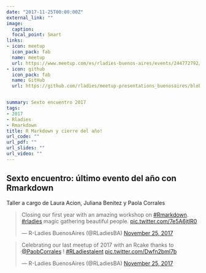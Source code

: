 ```yaml
---
date: "2017-11-25T00:00:00Z"
external_link: ""
image:
  caption:
  focal_point: Smart
links:
- icon: meetup
  icon_pack: fab
  name: meetup
  url: https://www.meetup.com/es/rladies-buenos-aires/events/244772792/
- icon: github
  icon_pack: fab
  name: GitHub
  url: https://github.com/rladies/meetup-presentations_buenosaires/blob/master/README.md


summary: Sexto encuentro 2017
tags:
- 2017
- Rladies
- Rmarkdown
title: R Markdown y cierre del año!
url_code: ""
url_pdf: ""
url_slides: ""
url_video: ""
---
```


##  Sexto encuentro:  último evento del año con Rmarkdown

Taller a cargo de Laura Acion, Juliana Benitez y Paola Corrales 

<blockquote class="twitter-tweet"><p lang="en" dir="ltr">Closing our first year with an amazing workshop on <a href="https://twitter.com/hashtag/Rmarkdown?src=hash&amp;ref_src=twsrc%5Etfw">#Rmarkdown</a>. <a href="https://twitter.com/hashtag/rladies?src=hash&amp;ref_src=twsrc%5Etfw">#rladies</a> magic gathering beautiful people. <a href="https://t.co/7e5A6jtlR0">pic.twitter.com/7e5A6jtlR0</a></p>&mdash; R-Ladies BuenosAires (@RLadiesBA) <a href="https://twitter.com/RLadiesBA/status/934493460958187520?ref_src=twsrc%5Etfw">November 25, 2017</a></blockquote> <script async src="https://platform.twitter.com/widgets.js" charset="utf-8"></script>


<blockquote class="twitter-tweet"><p lang="en" dir="ltr">Celebrating our last meetup of 2017 with an Rcake thanks to <a href="https://twitter.com/PaobCorrales?ref_src=twsrc%5Etfw">@PaobCorrales</a> ! <a href="https://twitter.com/hashtag/RLadiestalent?src=hash&amp;ref_src=twsrc%5Etfw">#RLadiestalent</a> <a href="https://t.co/Dwfn2bml7b">pic.twitter.com/Dwfn2bml7b</a></p>&mdash; R-Ladies BuenosAires (@RLadiesBA) <a href="https://twitter.com/RLadiesBA/status/934534319363776514?ref_src=twsrc%5Etfw">November 25, 2017</a></blockquote> <script async src="https://platform.twitter.com/widgets.js" charset="utf-8"></script>


